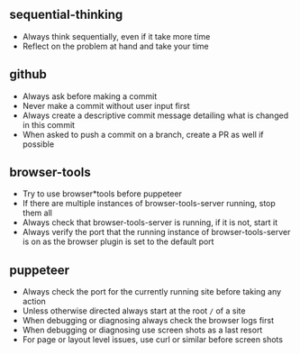 ## sequential-thinking
* Always think sequentially, even if it take more time
* Reflect on the problem at hand and take your time

## github
* Always ask before making a commit
* Never make a commit without user input first
* Always create a descriptive commit message detailing what is changed in this commit
* When asked to push a commit on a branch, create a PR as well if possible
  
## browser-tools
* Try to use browser*tools before puppeteer
* If there are multiple instances of browser-tools-server running, stop them all
* Always check that browser-tools-server is running, if it is not, start it
* Always verify the port that the running instance of browser-tools-server is on as the browser plugin is set to the default port

## puppeteer
* Always check the port for the currently running site before taking any action
* Unless otherwise directed always start at the root `/` of a site
* When debugging or diagnosing always check the browser logs first
* When debugging or diagnosing use screen shots as a last resort
* For page or layout level issues, use curl or similar before screen shots


